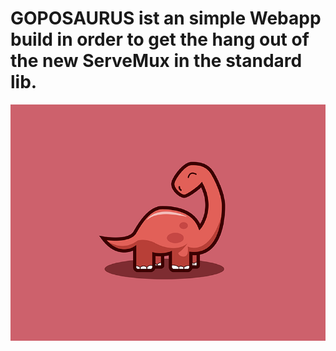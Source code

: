 # GOPOSAURUS ist an simple Webapp build in order to get the hang out of the new ServeMux in the standard lib.

<div align="center">
<kbd>
<img src="./static/dino.png"  alt="Gopher Dino" />
</kbd>
</div>

